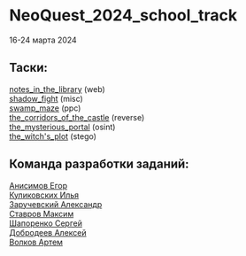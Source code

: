 <h1>NeoQuest_2024_school_track</h1>

<p>16-24 марта 2024</p>
<h2>Таски:</h2>
<a href="https://github.com/QwarkDev/NeoQuest_2024_school_track/tree/main/notes_in_the_library">notes_in_the_library</a> (web)<br>
<a href="https://github.com/QwarkDev/NeoQuest_2024_school_track/tree/main/shadow_fight">shadow_fight</a> (misc)<br>
<a href="https://github.com/QwarkDev/NeoQuest_2024_school_track/tree/main/swamp_maze">swamp_maze</a> (ppc)<br>
<a href="https://github.com/QwarkDev/NeoQuest_2024_school_track/tree/main/the_corridors_of_the_castle">the_corridors_of_the_castle</a> (reverse)<br>
<a href="https://github.com/QwarkDev/NeoQuest_2024_school_track/tree/main/the_mysterious_portal">the_mysterious_portal</a> (osint)<br>
<a href="https://github.com/QwarkDev/NeoQuest_2024_school_track/tree/main/the_witch's_plot">the_witch's_plot</a> (stego)

<h2>Команда разработки заданий:</h2>
<a href="http://t.me/eianisimov">Анисимов Егор</a><br>
<a href="http://t.me/bequ1n">Куликовских Илья</a><br>
<a href="http://t.me/z4vr1k_official">Заручевский Александр</a><br>
<a href="http://t.me/M0shp1t">Ставров Максим</a><br>
<a href="http://t.me/sergk0t">Шапоренко Сергей</a><br>
<a href="http://t.me/Brightsong1">Добродеев Алексей</a><br>
<a href="http://t.me/artvolkofff">Волков Артем</a><br>






